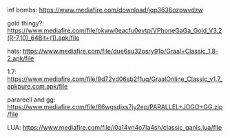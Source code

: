 inf bombs: https://www.mediafire.com/download/jqp3636ozpwvdzw

gold thingy?: https://www.mediafire.com/file/okww0eacfu0evtp/VPhoneGaGa_Gold_V3.2(R-7,10)_64Bit+(1).apk/file

hats: https://www.mediafire.com/file/due6su32osry91o/Graal+Classic_1.8-2.apk/file

1.7: https://www.mediafire.com/file/9d72yd06sb2f1uq/GraalOnline_Classic_v1.7_apkpure.com.apk/file

parareell and gg: https://www.mediafire.com/file/86wgsdjxs7jy2ep/PARALLEL+JOGO+GG.zip/file


LUA: https://www.mediafire.com/file/i0a14vn4o7la4sh/classic_ganis.lua/file
